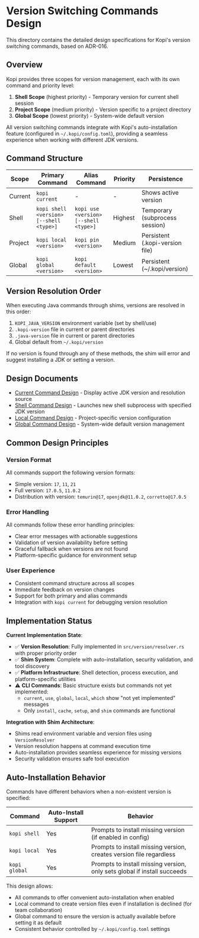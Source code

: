# Version Switching Commands Design

This directory contains the detailed design specifications for Kopi's version switching commands, based on ADR-016.

## Overview

Kopi provides three scopes for version management, each with its own command and priority level:

1. **Shell Scope** (highest priority) - Temporary version for current shell session
2. **Project Scope** (medium priority) - Version specific to a project directory
3. **Global Scope** (lowest priority) - System-wide default version

All version switching commands integrate with Kopi's auto-installation feature (configured in `~/.kopi/config.toml`), providing a seamless experience when working with different JDK versions.

## Command Structure

| Scope | Primary Command | Alias Command | Priority | Persistence |
|-------|----------------|---------------|----------|-------------|
| Current | `kopi current` | - | - | Shows active version |
| Shell | `kopi shell <version> [--shell <type>]` | `kopi use <version> [--shell <type>]` | Highest | Temporary (subprocess session) |
| Project | `kopi local <version>` | `kopi pin <version>` | Medium | Persistent (.kopi-version file) |
| Global | `kopi global <version>` | `kopi default <version>` | Lowest | Persistent (~/.kopi/version) |

## Version Resolution Order

When executing Java commands through shims, versions are resolved in this order:

1. `KOPI_JAVA_VERSION` environment variable (set by shell/use)
2. `.kopi-version` file in current or parent directories
3. `.java-version` file in current or parent directories
4. Global default from `~/.kopi/version`

If no version is found through any of these methods, the shim will error and suggest installing a JDK or setting a version.

## Design Documents

- [Current Command Design](./current-command.md) - Display active JDK version and resolution source
- [Shell Command Design](./shell-command.md) - Launches new shell subprocess with specified JDK version
- [Local Command Design](./local-command.md) - Project-specific version configuration
- [Global Command Design](./global-command.md) - System-wide default version management

## Common Design Principles

### Version Format

All commands support the following version formats:
- Simple version: `17`, `11`, `21`
- Full version: `17.0.5`, `11.0.2`
- Distribution with version: `temurin@17`, `openjdk@11.0.2`, `corretto@17.0.5`

### Error Handling

All commands follow these error handling principles:
- Clear error messages with actionable suggestions
- Validation of version availability before setting
- Graceful fallback when versions are not found
- Platform-specific guidance for environment setup

### User Experience

- Consistent command structure across all scopes
- Immediate feedback on version changes
- Support for both primary and alias commands
- Integration with `kopi current` for debugging version resolution

## Implementation Status

**Current Implementation State**: 
- ✅ **Version Resolution**: Fully implemented in `src/version/resolver.rs` with proper priority order
- ✅ **Shim System**: Complete with auto-installation, security validation, and tool discovery
- ✅ **Platform Infrastructure**: Shell detection, process execution, and platform-specific utilities
- ⚠️ **CLI Commands**: Basic structure exists but commands not yet implemented:
  - `current`, `use`, `global`, `local`, `which` show "not yet implemented" messages
  - Only `install`, `cache`, `setup`, and `shim` commands are functional

**Integration with Shim Architecture**:
- Shims read environment variable and version files using `VersionResolver`
- Version resolution happens at command execution time  
- Auto-installation provides seamless experience for missing versions
- Security validation ensures safe tool execution

## Auto-Installation Behavior

Commands have different behaviors when a non-existent version is specified:

| Command | Auto-Install Support | Behavior |
|---------|---------------------|----------|
| `kopi shell` | Yes | Prompts to install missing version (if enabled in config) |
| `kopi local` | Yes | Prompts to install missing version, creates version file regardless |
| `kopi global` | Yes | Prompts to install missing version, only sets global if install succeeds |

This design allows:
- All commands to offer convenient auto-installation when enabled
- Local command to create version files even if installation is declined (for team collaboration)
- Global command to ensure the version is actually available before setting it as default
- Consistent behavior controlled by `~/.kopi/config.toml` settings